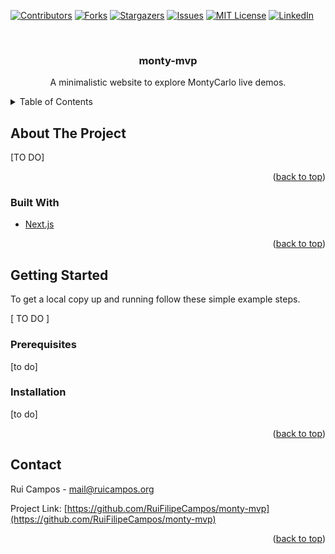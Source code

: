 <div id="top"></div>
<!--
*** Thanks for checking out the Best-README-Template. If you have a suggestion
*** that would make this better, please fork the repo and create a pull request
*** or simply open an issue with the tag "enhancement".
*** Don't forget to give the project a star!
*** Thanks again! Now go create something AMAZING! :D
-->



<!-- PROJECT SHIELDS -->
<!--
*** I'm using markdown "reference style" links for readability.
*** Reference links are enclosed in brackets [ ] instead of parentheses ( ).
*** See the bottom of this document for the declaration of the reference variables
*** for contributors-url, forks-url, etc. This is an optional, concise syntax you may use.
*** https://www.markdownguide.org/basic-syntax/#reference-style-links
-->
[![Contributors][contributors-shield]][contributors-url]
[![Forks][forks-shield]][forks-url]
[![Stargazers][stars-shield]][stars-url]
[![Issues][issues-shield]][issues-url]
[![MIT License][license-shield]][license-url]
[![LinkedIn][linkedin-shield]][linkedin-url]



<!-- PROJECT LOGO -->
<br />
<div align="center">
  <!--
  <a href="https://github.com/RuiFilipeCampos/monty-mvp">
    <img src="images/logo.png" alt="Logo" width="80" height="80">
  </a> -->

<h3 align="center">monty-mvp</h3>

  <p align="center">
    A minimalistic website to explore MontyCarlo live demos.
    <br />
    <!--
    <a href="https://github.com/RuiFilipeCampos/monty-mvp"><strong>Explore the docs »</strong></a>
    <br />
    <br />
    <a href="https://github.com/RuiFilipeCampos/monty-mvp">View Demo</a>
    ·
    <a href="https://github.com/RuiFilipeCampos/monty-mvp/issues">Report Bug</a>
    ·
    <a href="https://github.com/RuiFilipeCampos/monty-mvp/issues">Request Feature</a>
    -->
  </p>
</div>



<!-- TABLE OF CONTENTS -->
<details>
  <summary>Table of Contents</summary>
  <ol>
    <li>
      <a href="#about-the-project">About The Project</a>
      <ul>
        <li><a href="#built-with">Built With</a></li>
      </ul>
    </li>
    <li>
      <a href="#getting-started">Getting Started</a>
      <ul>
        <li><a href="#prerequisites">Prerequisites</a></li>
        <li><a href="#installation">Installation</a></li>
      </ul>
    </li>
    <li><a href="#usage">Usage</a></li>
    <li><a href="#roadmap">Roadmap</a></li>
    <li><a href="#contributing">Contributing</a></li>
    <li><a href="#license">License</a></li>
    <li><a href="#contact">Contact</a></li>
    <li><a href="#acknowledgments">Acknowledgments</a></li>
  </ol>
</details>



<!-- ABOUT THE PROJECT -->
## About The Project

[TO DO]

<p align="right">(<a href="#top">back to top</a>)</p>



### Built With

* [Next.js](https://nextjs.org/)

<p align="right">(<a href="#top">back to top</a>)</p>



<!-- GETTING STARTED -->
## Getting Started


To get a local copy up and running follow these simple example steps.

[ TO DO ]

### Prerequisites

[to do]

### Installation

[to do]

<p align="right">(<a href="#top">back to top</a>)</p>




<!-- CONTACT -->
## Contact

Rui Campos - mail@ruicampos.org

Project Link: [https://github.com/RuiFilipeCampos/monty-mvp](https://github.com/RuiFilipeCampos/monty-mvp)

<p align="right">(<a href="#top">back to top</a>)</p>



<!-- MARKDOWN LINKS & IMAGES -->
<!-- https://www.markdownguide.org/basic-syntax/#reference-style-links -->
[contributors-shield]: https://img.shields.io/github/contributors/RuiFilipeCampos/monty-mvp.svg?style=for-the-badge
[contributors-url]: https://github.com/RuiFilipeCampos/monty-mvp/graphs/contributors
[forks-shield]: https://img.shields.io/github/forks/RuiFilipeCampos/monty-mvp.svg?style=for-the-badge
[forks-url]: https://github.com/RuiFilipeCampos/monty-mvp/network/members
[stars-shield]: https://img.shields.io/github/stars/RuiFilipeCampos/monty-mvp.svg?style=for-the-badge
[stars-url]: https://github.com/RuiFilipeCampos/monty-mvp/stargazers
[issues-shield]: https://img.shields.io/github/issues/RuiFilipeCampos/monty-mvp.svg?style=for-the-badge
[issues-url]: https://github.com/RuiFilipeCampos/monty-mvp/issues
[license-shield]: https://img.shields.io/github/license/RuiFilipeCampos/monty-mvp.svg?style=for-the-badge
[license-url]: https://github.com/RuiFilipeCampos/monty-mvp/blob/master/LICENSE.txt
[linkedin-shield]: https://img.shields.io/badge/-LinkedIn-black.svg?style=for-the-badge&logo=linkedin&colorB=555
[linkedin-url]: https://linkedin.com/in/RuiFilipeCampos
[product-screenshot]: images/screenshot.png
